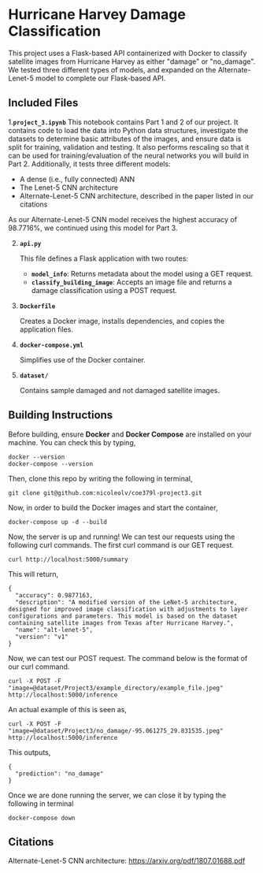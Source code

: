 # Hurricane Harvey Damage Classification

This project uses a Flask-based API containerized with Docker to classify satellite images from Hurricane Harvey as either "damage" or "no_damage". We tested three different types of models, and expanded on the Alternate-Lenet-5 model to complete our Flask-based API. 

## Included Files

1.**`project_3.ipynb`**
   This notebook contains Part 1 and 2 of our project. It contains code to load the data into Python data structures, investigate the datasets to determine basic attributes of the images, and ensure data is split for training, validation and testing. It also performs rescaling so that it can be used for training/evaluation of the neural networks you will build in Part 2. Additionally, it tests three different models:
   
   - A dense (i.e., fully connected) ANN
   - The Lenet-5 CNN architecture
   - Alternate-Lenet-5 CNN architecture, described in the paper listed in our citations

 As our Alternate-Lenet-5 CNN model receives the highest accuracy of 98.7716%, we continued using this model for Part 3. 

2. **`api.py`**

   This file defines a Flask application with two routes:
   - **`model_info`**: Returns metadata about the model using a GET request.
   - **`classify_building_image`**: Accepts an image file and returns a damage classification using a POST request.

3. **`Dockerfile`**

   Creates a Docker image, installs dependencies, and copies the application files.

4. **`docker-compose.yml`**

   Simplifies use of the Docker container.

5. **`dataset/`**

   Contains sample damaged and not damaged satellite images.

## Building Instructions

Before building, ensure **Docker** and **Docker Compose** are installed on your machine. You can check this by typing, 
```
docker --version
docker-compose --version
```

Then, clone this repo by writing the following in terminal,
```
git clone git@github.com:nicoleolv/coe379l-project3.git
```
Now, in order to build the Docker images and start the container, 
```
docker-compose up -d --build
```

Now, the server is up and running! We can test our requests using the following curl commands. The first curl command is our GET request.

```
curl http://localhost:5000/summary
```

This will return,
```
{
  "accuracy": 0.9877163,
  "description": "A modified version of the LeNet-5 architecture, designed for improved image classification with adjustments to layer configurations and parameters. This model is based on the dataset containing satellite images from Texas after Hurricane Harvey.",
  "name": "alt-lenet-5",
  "version": "v1"
}
```

Now, we can test our POST request. The command below is the format of our curl command.
```
curl -X POST -F "image=@dataset/Project3/example_directory/example_file.jpeg" http://localhost:5000/inference
```
An actual example of this is seen as,
```
curl -X POST -F "image=@dataset/Project3/no_damage/-95.061275_29.831535.jpeg" http://localhost:5000/inference
```
This outputs,
```
{
  "prediction": "no_damage"
}
```
Once we are done running the server, we can close it by typing the following in terminal
```
docker-compose down
```

## Citations

Alternate-Lenet-5 CNN architecture: https://arxiv.org/pdf/1807.01688.pdf
